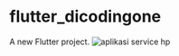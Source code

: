 # flutter_dicodingone

A new Flutter project.
![aplikasi service hp](https://github.com/ugunNet21/flutter_appservice_laptop/assets/45864165/c13f8e76-a9cf-4ab5-90ae-690450c512a7)
